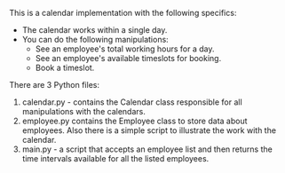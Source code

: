 This is a calendar implementation with the following specifics:

* The calendar works within a single day.
* You can do the following manipulations:
  * See an employee's total working hours for a day.
  * See an employee's available timeslots for booking.
  * Book a timeslot.
 
There are 3 Python files:
1. calendar.py - contains the Calendar class responsible for all manipulations with the calendars.
2. employee.py contains the Employee class to store data about employees. Also there is a simple script to illustrate the work with the calendar.
3. main.py - a script that accepts an employee list and then returns the time intervals available for all the listed employees.